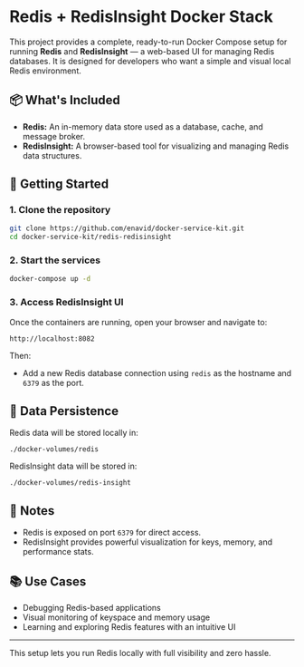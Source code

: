 
# Redis + RedisInsight Docker Stack

This project provides a complete, ready-to-run Docker Compose setup for running **Redis** and **RedisInsight** — a web-based UI for managing Redis databases. It is designed for developers who want a simple and visual local Redis environment.

## 📦 What's Included

- **Redis:** An in-memory data store used as a database, cache, and message broker.
- **RedisInsight:** A browser-based tool for visualizing and managing Redis data structures.

## 🚀 Getting Started

### 1. Clone the repository

```bash
git clone https://github.com/enavid/docker-service-kit.git
cd docker-service-kit/redis-redisinsight
```

### 2. Start the services

```bash
docker-compose up -d
```

### 3. Access RedisInsight UI

Once the containers are running, open your browser and navigate to:

```
http://localhost:8082
```

Then:
- Add a new Redis database connection using `redis` as the hostname and `6379` as the port.

## 🔄 Data Persistence

Redis data will be stored locally in:

```
./docker-volumes/redis
```

RedisInsight data will be stored in:

```
./docker-volumes/redis-insight
```

## 🧠 Notes

- Redis is exposed on port `6379` for direct access.
- RedisInsight provides powerful visualization for keys, memory, and performance stats.

## 📚 Use Cases

- Debugging Redis-based applications
- Visual monitoring of keyspace and memory usage
- Learning and exploring Redis features with an intuitive UI

---

This setup lets you run Redis locally with full visibility and zero hassle.
